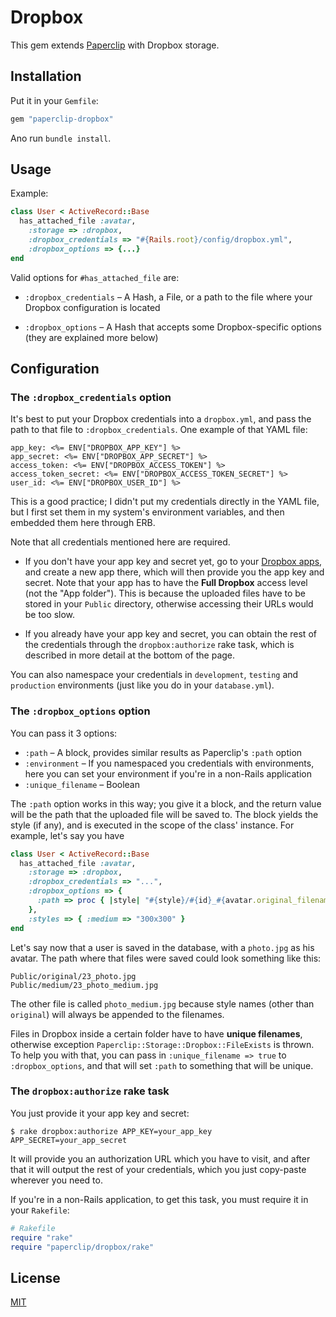 # Dropbox

This gem extends [Paperclip](https://github.com/thoughtbot/paperclip) with Dropbox storage.

## Installation

Put it in your `Gemfile`:

```ruby
gem "paperclip-dropbox"
```

Ano run `bundle install`.

## Usage

Example:

```ruby
class User < ActiveRecord::Base
  has_attached_file :avatar,
    :storage => :dropbox,
    :dropbox_credentials => "#{Rails.root}/config/dropbox.yml",
    :dropbox_options => {...}
end
```

Valid options for `#has_attached_file` are:

- `:dropbox_credentials` – A Hash, a File, or a path to the file where your
  Dropbox configuration is located

- `:dropbox_options` – A Hash that accepts some Dropbox-specific options (they
  are explained more below)

## Configuration

### The `:dropbox_credentials` option

It's best to put your Dropbox credentials into a `dropbox.yml`, and pass the path to
that file to `:dropbox_credentials`. One example of that YAML file:

```erb
app_key: <%= ENV["DROPBOX_APP_KEY"] %>
app_secret: <%= ENV["DROPBOX_APP_SECRET"] %>
access_token: <%= ENV["DROPBOX_ACCESS_TOKEN"] %>
access_token_secret: <%= ENV["DROPBOX_ACCESS_TOKEN_SECRET"] %>
user_id: <%= ENV["DROPBOX_USER_ID"] %>
```

This is a good practice; I didn't put my credentials directly in the YAML file, but I first
set them in my system's environment variables, and then embedded them here through ERB.

Note that all credentials mentioned here are required.

- If you don't have your app key and secret yet, go to your
  [Dropbox apps](https://www.dropbox.com/developers/apps), and create a new app there, which
  will then provide you the app key and secret. Note that your app has to have the
  **Full Dropbox** access level (not the "App folder"). This is because the uploaded files
  have to be stored in your `Public` directory, otherwise accessing their URLs
  would be too slow.

- If you already have your app key and secret, you can obtain the rest of
  the credentials through the `dropbox:authorize` rake task, which is described in
  more detail at the bottom of the page.

You can also namespace your credentials in `development`, `testing` and `production` environments
(just like you do in your `database.yml`).

### The `:dropbox_options` option

You can pass it 3 options:

- `:path` – A block, provides similar results as Paperclip's `:path` option
- `:environment` – If you namespaced you credentials with environments, here you
  can set your environment if you're in a non-Rails application
- `:unique_filename` – Boolean

The `:path` option works in this way; you give it a block, and the return value
will be the path that the uploaded file will be saved to. The block yields the style (if any),
and is executed in the scope of the class' instance. For example, let's say you have

```ruby
class User < ActiveRecord::Base
  has_attached_file :avatar,
    :storage => :dropbox,
    :dropbox_credentials => "...",
    :dropbox_options => {
      :path => proc { |style| "#{style}/#{id}_#{avatar.original_filename}"}
    },
    :styles => { :medium => "300x300" }
end
```

Let's say now that a user is saved in the database, with a `photo.jpg` as his
avatar. The path where that files were saved could look something like this:

```
Public/original/23_photo.jpg
Public/medium/23_photo_medium.jpg
```

The other file is called `photo_medium.jpg` because style names (other than `original`)
will always be appended to the filenames.

Files in Dropbox inside a certain folder have to have **unique filenames**, otherwise exception
`Paperclip::Storage::Dropbox::FileExists` is thrown. To help you with that, you
can pass in `:unique_filename => true` to `:dropbox_options`, and that will set
`:path` to something that will be unique.

### The `dropbox:authorize` rake task

You just provide it your app key and secret:

```
$ rake dropbox:authorize APP_KEY=your_app_key APP_SECRET=your_app_secret
```

It will provide you an authorization URL which you have to visit, and after that
it will output the rest of your credentials, which you just copy-paste wherever
you need to.

If you're in a non-Rails application, to get this task, you must require it in
your `Rakefile`:

```ruby
# Rakefile
require "rake"
require "paperclip/dropbox/rake"
```

## License

[MIT](https://github.com/janko-m/paperclip-dropbox/blob/master/LICENSE)
